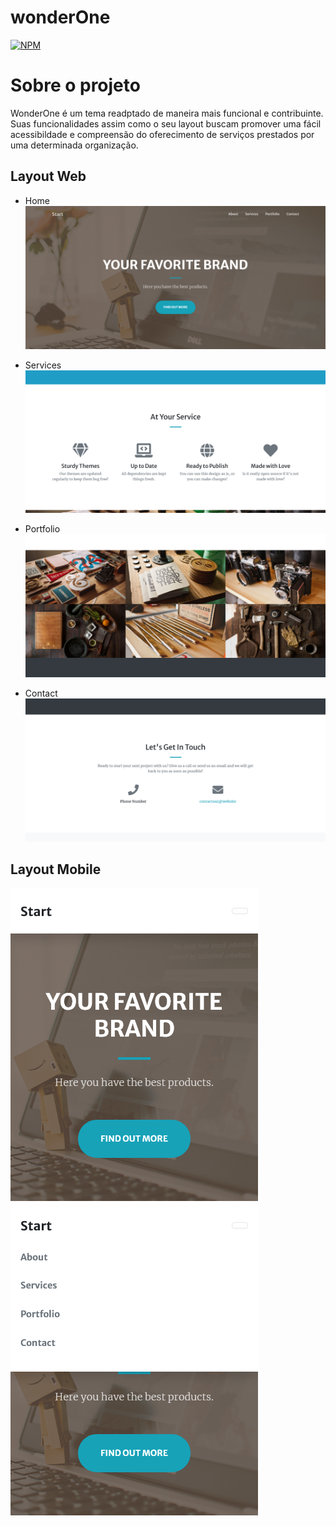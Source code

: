 # wonderOne
[![NPM](https://img.shields.io/npm/l/react)](https://github.com/FelipeGB-pgr/ThemesWithBoot4/blob/master/LICENSE)

# Sobre o projeto
WonderOne é um tema readptado de maneira mais funcional e contribuinte. Suas funcionalidades assim como o seu layout buscam promover uma fácil acessibildade 
e compreensão do oferecimento de serviços prestados por uma determinada organização.

## Layout Web 
- Home 
![ Web1](https://github.com/FelipeGB-pgr/Assets/blob/master/wonderOne-lay-web1.png)

- Services
![ Web2](https://github.com/FelipeGB-pgr/Assets/blob/master/wonderOne-layServ-web2.png)

- Portfolio 
![ Web3](https://github.com/FelipeGB-pgr/Assets/blob/master/wonderOne-layPort-web3.png)

- Contact 
![ Web4](https://github.com/FelipeGB-pgr/Assets/blob/master/wonderOne-layContac-web4.png)

## Layout Mobile
![ Mobile1](https://github.com/FelipeGB-pgr/Assets/blob/master/wonderOne-layMobile-web1.png)   ![ Mobile1](https://github.com/FelipeGB-pgr/Assets/blob/master/wonderOne-layMobile-web2.png)
